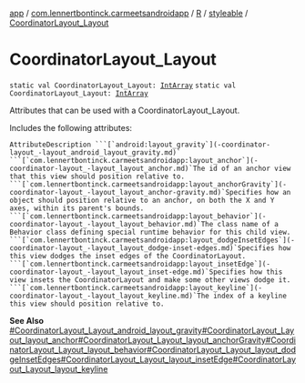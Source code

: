 [app](../../../index.md) / [com.lennertbontinck.carmeetsandroidapp](../../index.md) / [R](../index.md) / [styleable](index.md) / [CoordinatorLayout_Layout](./-coordinator-layout_-layout.md)

# CoordinatorLayout_Layout

`static val CoordinatorLayout_Layout: `[`IntArray`](https://kotlinlang.org/api/latest/jvm/stdlib/kotlin/-int-array/index.html)
`static val CoordinatorLayout_Layout: `[`IntArray`](https://kotlinlang.org/api/latest/jvm/stdlib/kotlin/-int-array/index.html)

Attributes that can be used with a CoordinatorLayout_Layout.

Includes the following attributes:

    AttributeDescription ```[`android:layout_gravity`](-coordinator-layout_-layout_android_layout_gravity.md)` ```[`com.lennertbontinck.carmeetsandroidapp:layout_anchor`](-coordinator-layout_-layout_layout_anchor.md)`The id of an anchor view that this view should position relative to. ```[`com.lennertbontinck.carmeetsandroidapp:layout_anchorGravity`](-coordinator-layout_-layout_layout_anchor-gravity.md)`Specifies how an object should position relative to an anchor, on both the X and Y axes, within its parent's bounds. ```[`com.lennertbontinck.carmeetsandroidapp:layout_behavior`](-coordinator-layout_-layout_layout_behavior.md)`The class name of a Behavior class defining special runtime behavior for this child view. ```[`com.lennertbontinck.carmeetsandroidapp:layout_dodgeInsetEdges`](-coordinator-layout_-layout_layout_dodge-inset-edges.md)`Specifies how this view dodges the inset edges of the CoordinatorLayout. ```[`com.lennertbontinck.carmeetsandroidapp:layout_insetEdge`](-coordinator-layout_-layout_layout_inset-edge.md)`Specifies how this view insets the CoordinatorLayout and make some other views dodge it. ```[`com.lennertbontinck.carmeetsandroidapp:layout_keyline`](-coordinator-layout_-layout_layout_keyline.md)`The index of a keyline this view should position relative to.

**See Also**
[#CoordinatorLayout_Layout_android_layout_gravity](-coordinator-layout_-layout_android_layout_gravity.md)[#CoordinatorLayout_Layout_layout_anchor](-coordinator-layout_-layout_layout_anchor.md)[#CoordinatorLayout_Layout_layout_anchorGravity](-coordinator-layout_-layout_layout_anchor-gravity.md)[#CoordinatorLayout_Layout_layout_behavior](-coordinator-layout_-layout_layout_behavior.md)[#CoordinatorLayout_Layout_layout_dodgeInsetEdges](-coordinator-layout_-layout_layout_dodge-inset-edges.md)[#CoordinatorLayout_Layout_layout_insetEdge](-coordinator-layout_-layout_layout_inset-edge.md)[#CoordinatorLayout_Layout_layout_keyline](-coordinator-layout_-layout_layout_keyline.md)

